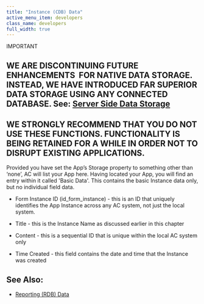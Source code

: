 ```yaml
---
title: "Instance (CDB) Data"
active_menu_item: developers
class_name: developers
full_width: true
---
```



IMPORTANT

## WE ARE DISCONTINUING FUTURE ENHANCEMENTS  FOR NATIVE DATA STORAGE. INSTEAD, WE HAVE INTRODUCED FAR SUPERIOR DATA STORAGE USING ANY CONNECTED DATABASE. See: [Server Side Data Storage](../../../../../data-storage/server-side-data-storage/index)

## WE STRONGLY RECOMMEND THAT YOU DO NOT USE THESE FUNCTIONS. FUNCTIONALITY IS BEING RETAINED FOR A WHILE IN ORDER NOT TO DISRUPT EXISTING APPLICATIONS.

Provided you have set the App’s Storage property to something other than ‘none’, AC will list your App here. Having located your App, you will find an entry within it called 'Basic Data'. This contains the basic Instance data only, but no individual field data.

 - Form Instance ID (id\_form\_instance) - this is an ID that uniquely identifies the App Instance across any AC system, not just the local system.

 - Title - this is the Instance Name as discussed earlier in this chapter

 - Content - this is a sequential ID that is unique within the local AC system only

 - Time Created - this field contains the date and time that the Instance was created

## See Also:

 - [Reporting (RDB) Data](reporting-rdb-data)

